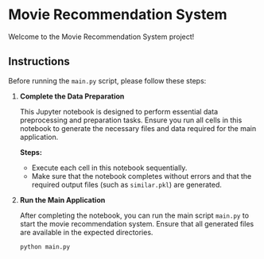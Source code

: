 # Movie Recommendation System

Welcome to the Movie Recommendation System project!

## Instructions

Before running the `main.py` script, please follow these steps:

1. **Complete the Data Preparation**

   This Jupyter notebook is designed to perform essential data preprocessing and preparation tasks. Ensure you run all cells in this notebook to generate the necessary files and data required for the main application.

   **Steps:**
   - Execute each cell in this notebook sequentially.
   - Make sure that the notebook completes without errors and that the required output files (such as `similar.pkl`) are generated.

2. **Run the Main Application**

   After completing the notebook, you can run the main script `main.py` to start the movie recommendation system. Ensure that all generated files are available in the expected directories.

   ```bash
   python main.py

